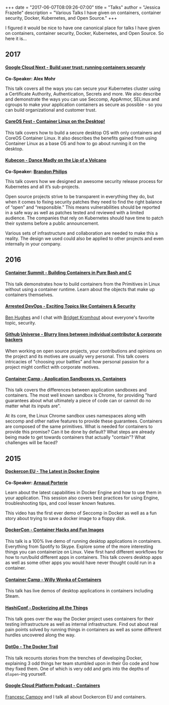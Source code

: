 +++
date = "2017-06-07T08:09:26-07:00"
title = "Talks"
author = "Jessica Frazelle"
description = "Various Talks I have given on containers, container security, Docker, Kubernetes, and Open Source."
+++

I figured it would be nice to have one canonical place for talks I have given
on containers, container security, Docker, Kubernetes, and Open Source. So here
it is...

## 2017

#### [Google Cloud Next - Build user trust: running containers securely](https://www.youtube.com/watch?v=Cd4JU7qzYbE)

**Co-Speaker: Alex Mohr**

This talk covers all the ways you can secure your Kubernetes cluster using a
Certificate Authority, Authentication, Secrets and more. We  also describe and
demonstrate the ways you can use Seccomp, AppArmor, SELinux and cgroups to make
your application containers as secure as possible - so you can build organizational
and customer trust.

#### [CoreOS Fest - Container Linux on the Desktop!](https://www.youtube.com/watch?v=gES4-X6y278)

This talk covers how to build a secure desktop OS with only containers and
CoreOS Container Linux. It also describes the benefits gained from using
Container Linux as a base OS and how to go about running it on the desktop.

#### [Kubecon - Dance Madly on the Lip of a Volcano](https://www.youtube.com/watch?v=sNjylW8FV9A)

**Co-Speaker: [Brandon Philips](https://twitter.com/BrandonPhilips)**

This talk covers how we designed an awesome security release process for
Kubernetes and all it’s sub-projects.

Open source projects strive to be transparent in everything they do, but when
it comes to fixing security patches they need to find the right balance of
“open” and “responsible.” This means vulnerabilities should be reported in
a safe way as well as patches tested and reviewed with a limited audience. The
companies that rely on Kubernetes should have time to patch their systems
before a public announcement.

Various sets of infrastructure and collaboration are needed to make this
a reality. The design we used could also be applied to other projects and even
internally in your company.

## 2016

#### [Container Summit - Building Containers in Pure Bash and C](https://containersummit.io/events/nyc-2016/videos/building-containers-in-pure-bash-and-c)

This talk demonstrates how to build containers from the Primitives in Linux
without using a container runtime. Learn about the objects that make up
containers themselves.

#### [Arrested DevOps - Exciting Topics like Containers & Security](https://www.youtube.com/watch?v=qPs5U5hdciM)

[Ben Hughes](https://twitter.com/benjammingh) and I chat with
[Bridget Kromhout](https://twitter.com/bridgetkromhout) about everyone's
favorite topic, security.

#### [Github Universe - Blurry lines between individual contributor & corporate backers](https://www.youtube.com/watch?v=4Iem6JK6PtY)

When working on open source projects, your contributions and opinions on the
project and its motives are usually very personal. This talk
covers intricacies of "choosing your battles" and how personal passion for
a project might conflict with corporate motives.

#### [Container Camp - Application Sandboxes vs. Containers](https://www.youtube.com/watch?v=mfnhSX6SJVA)

This talk covers the differences between application sandboxes and containers.
The most well known sandbox is Chrome, for providing "hard guarantees about what
ultimately a piece of code can or cannot do no matter what its inputs are".

At its core, the Linux Chrome sandbox uses namespaces along with seccomp and
other native features to provide these guarantees. Containers are composed of
the same primitives. What is needed for containers to provide this promise?
Can it be done by default? What steps are already being made to get towards
containers that actually "contain"? What challenges will be faced?

## 2015

#### [Dockercon EU - The Latest in Docker Engine](https://www.youtube.com/watch?v=I7i4SY-iRkA)

**Co-Speaker: [Arnaud Porterie](https://twitter.com/icecrime)**

Learn about the latest capabilities in Docker Engine and how to use them in
your application. This session also covers best practices for using Engine,
troubleshooting tips, and cool lesser known features.

This video has the first ever demo of Seccomp in Docker as well as a fun story
about trying to save a docker image to a floppy disk.

#### [DockerCon - Container Hacks and Fun Images](https://www.youtube.com/watch?v=1qlLUf7KtAw)

This talk is a 100% live demo of running desktop applications in containers.
Everything from Spotify to Skype. Explore some of the more interesting things
you can containerize on Linux. View first hand different workflows for how to
run/build different apps in containers. This talk covers desktop apps as well
as some other apps you would have never thought could run in a container.

#### [Container Camp - Willy Wonka of Containers](https://www.youtube.com/watch?v=GsLZz8cZCzc)

This talk has live demos of desktop applications in containers including Steam.

#### [HashiConf - Dockerizing all the Things](https://www.youtube.com/watch?v=PeE8hcQtFq4)

This talk goes over the way the Docker project uses containers for their
testing infrastructure as well as internal infrastructure. Find out about real
pain points solved by running things in containers as well as some different
hurdles uncovered along the way.

#### [DotGo - The Docker Trail](https://www.youtube.com/watch?v=j55aWjgzfV8)

This talk recounts stories from the trenches of developing Docker, explaining 3
odd things her team stumbled upon in their Go code and how they fixed them. One
of which is very odd and gets into the depths of `dlopen`-ing yourself.

#### [Google Cloud Platform Podcast - Containers](https://www.youtube.com/watch?v=zu8NSrNFZ4M)

[Francesc Campoy](https://twitter.com/francesc) and I talk all about
Dockercon EU and containers.
